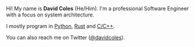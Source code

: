 Hi! My name is **David Coles** (He/Him). I'm a professional Software Engineer with a focus on system architecture.

I mostly program in [Python](https://www.python.org/), [Rust](https://www.rust-lang.org/) and [C/C++](https://isocpp.org/).

You can also reach me on Twitter ([@davidcoles](https://twitter.com/davidcoles)).

<!--
**dcoles/dcoles** is a ✨ _special_ ✨ repository because its `README.md` (this file) appears on your GitHub profile.

Here are some ideas to get you started:

- 🔭 I’m currently working on ...
- 🌱 I’m currently learning ...
- 👯 I’m looking to collaborate on ...
- 🤔 I’m looking for help with ...
- 💬 Ask me about ...
- 📫 How to reach me: ...
- 😄 Pronouns: ...
- ⚡ Fun fact: ...
-->
